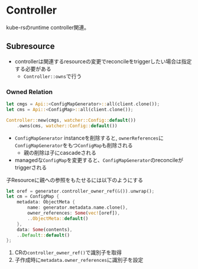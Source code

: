 # Controller

kube-rsのruntime controller関連。

## Subresource

* controllerは関連するresourceの変更でreconcileをtriggerしたい場合は指定する必要がある
  * `Controller::owns`で行う

### Owned Relation

```rust
let cmgs = Api::<ConfigMapGenerator>::all(client.clone());
let cms = Api::<ConfigMap>::all(client.clone());

Controller::new(cmgs, watcher::Config::default())
    .owns(cms, watcher::Config::default())  
```

* `ConfigMapGenerator` instanceを削除すると, `ownerReferences`に`ConfigMapGenerator`をもつ`ConfigMap`も削除される
  * 親の削除は子にcascadeされる
*  managedな`ConfigMap`を変更すると、`ConfigMapGenerator`のreconcileがtriggerされる

子Resourceに親への参照をもたせるには以下のようにする

```rust
let oref = generator.controller_owner_ref(&()).unwrap();
let cm = ConfigMap {
    metadata: ObjectMeta {
        name: generator.metadata.name.clone(),
        owner_references: Some(vec![oref]),
        ..ObjectMeta::default()
    },
    data: Some(contents),
    ..Default::default()
};
```

1. CRの`controller_owner_ref()`で識別子を取得
1. 子作成時に`metadata.owner_references`に識別子を設定